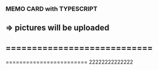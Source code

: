 ### MEMO CARD with TYPESCRIPT
=> pictures will be uploaded
----------------------------
============================
---------------------
========================
22222222222222
